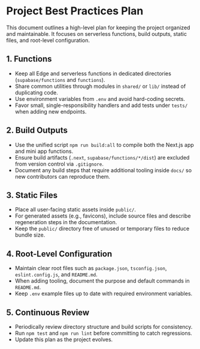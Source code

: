 # Project Best Practices Plan

This document outlines a high-level plan for keeping the project organized and
maintainable. It focuses on serverless functions, build outputs, static files,
and root-level configuration.

## 1. Functions

- Keep all Edge and serverless functions in dedicated directories
  (`supabase/functions` and `functions`).
- Share common utilities through modules in `shared/` or `lib/` instead of
  duplicating code.
- Use environment variables from `.env` and avoid hard-coding secrets.
- Favor small, single-responsibility handlers and add tests under `tests/` when
  adding new endpoints.

## 2. Build Outputs

- Use the unified script `npm run build:all` to compile both the Next.js app and
  mini app functions.
- Ensure build artifacts (`.next`, `supabase/functions/*/dist`) are excluded
  from version control via `.gitignore`.
- Document any build steps that require additional tooling inside `docs/` so new
  contributors can reproduce them.

## 3. Static Files

- Place all user-facing static assets inside `public/`.
- For generated assets (e.g., favicons), include source files and describe
  regeneration steps in the documentation.
- Keep the `public/` directory free of unused or temporary files to reduce
  bundle size.

## 4. Root-Level Configuration

- Maintain clear root files such as `package.json`, `tsconfig.json`,
  `eslint.config.js`, and `README.md`.
- When adding tooling, document the purpose and default commands in `README.md`.
- Keep `.env` example files up to date with required environment variables.

## 5. Continuous Review

- Periodically review directory structure and build scripts for consistency.
- Run `npm test` and `npm run lint` before committing to catch regressions.
- Update this plan as the project evolves.
